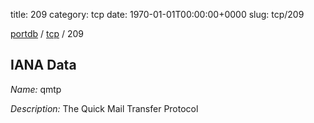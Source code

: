 title: 209
category: tcp
date: 1970-01-01T00:00:00+0000
slug: tcp/209

[portdb](/) / [tcp](/category/tcp.html) / 209


## IANA Data

_Name:_ qmtp

_Description:_ The Quick Mail Transfer Protocol

